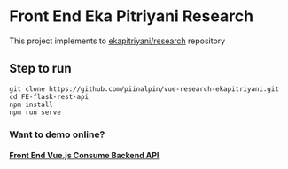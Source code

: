 # Front End Eka Pitriyani Research
This project implements to [ekapitriyani/research](https://github.com/ekapitriyani/research) repository

## Step to run
```
git clone https://github.com/piinalpin/vue-research-ekapitriyani.git
cd FE-flask-rest-api
npm install
npm run serve
```

### Want to demo online?
#### [Front End Vue.js Consume Backend API](http://localhost:8080/)
